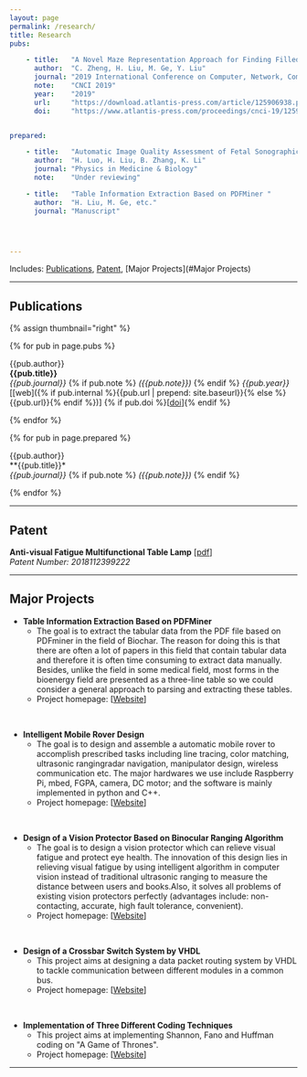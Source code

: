 ```yaml
---
layout: page
permalink: /research/
title: Research
pubs:

    - title:   "A Novel Maze Representation Approach for Finding Filled Path of A Mobile Robot"
      author:  "C. Zheng, H. Liu, M. Ge, Y. Liu"
      journal: "2019 International Conference on Computer, Network, Communication and Information Systems"
      note:    "CNCI 2019"
      year:    "2019"
      url:     "https://download.atlantis-press.com/article/125906938.pdf"
      doi:     "https://www.atlantis-press.com/proceedings/cnci-19/125906938"


prepared:

    - title:   "Automatic Image Quality Assessment of Fetal Sonographic Image by Convolutional Networks "
      author:  "H. Luo, H. Liu, B. Zhang, K. Li"
      journal: "Physics in Medicine & Biology"
      note:    "Under reviewing"

    - title:   "Table Information Extraction Based on PDFMiner "
      author:  "H. Liu, M. Ge, etc."
      journal: "Manuscript"




---
```


Includes: [Publications](#Publications), [Patent](#Patent), [Major Projects](#Major Projects)

---

## Publications

{% assign thumbnail="right" %}

{% for pub in page.pubs %}
<!-- {% if pub.image %}
{% include image.html url=pub.image caption="" height="80px" align=thumbnail %}
{% endif %} -->
{{pub.author}}<br />
**{{pub.title}}**<br />
*{{pub.journal}}*
{% if pub.note %} *({{pub.note}})*
{% endif %} *{{pub.year}}*  [[web]({% if pub.internal %}{{pub.url | prepend: site.baseurl}}{% else %}{{pub.url}}{% endif %})] {% if pub.doi %}[[doi]({{pub.doi}})]{% endif %}

{% endfor %}

{% for pub in page.prepared %}
<!-- {% if pub.image %}
{% include image.html url=pub.image caption="" height="80px" align=thumbnail %}
{% endif %} -->
{{pub.author}}<br />
**{{pub.title}}*<br />
*{{pub.journal}}*
{% if pub.note %} *({{pub.note}})*
{% endif %} 

{% endfor %}



-----

## Patent

**Anti-visual Fatigue Multifunctional Table Lamp** [[pdf](https://github.com/MasterEndless/Personal-Files/blob/master/Anti-visual%20fatigue%20multifunctional%20table%20lamp.pdf?raw=true)]<br />
*Patent Number: 2018112399222*<br />

------

## Major Projects
- **Table Information Extraction Based on PDFMiner**<br />
	- The goal is to extract the tabular data from the PDF file based on PDFminer in the field of Biochar. The reason for doing this is that there are often a lot of papers in this field that contain tabular data and therefore it is often time consuming to extract data manually. Besides, unlike the field in some medical field, most forms in the bioenergy field are presented as a three-line table so we could consider a general approach to parsing and extracting these tables. <br />
	- Project homepage: [[Website](https://github.com/text-mining-project/Table-information-extraction)]

<br />
	
- **Intelligent Mobile Rover Design**<br />
	- The goal is to design and assemble a automatic mobile rover to accomplish prescribed tasks including line tracing, color matching, ultrasonic rangingradar navigation, manipulator design, wireless communication etc. The major hardwares we use include Raspberry Pi, mbed, FGPA, camera, DC motor; and the software is mainly implemented in python and C++. <br />
	- Project homepage: [[Website](https://github.com/MasterEndless/Mobile-Rover-Design)]

<br />
	
- **Design of a Vision Protector Based on Binocular Ranging Algorithm**<br />
	- The goal is to design a vision protector which can relieve visual fatigue and protect eye health. The innovation of this design lies in relieving visual fatigue by using intelligent algorithm in computer vision instead of traditional ultrasonic ranging to measure the distance between users and books.Also, it solves all problems of existing vision protectors perfectly (advantages include: non-contacting, accurate, high fault tolerance, convenient).   <br />
	- Project homepage: [[Website](https://github.com/MasterEndless/Mobile-Rover-Design)]

<br />
	
- **Design of a Crossbar Switch System by VHDL**<br />
	- This project aims at designing a data packet routing system by VHDL to tackle communication between different modules in a common bus.   <br />
	- Project homepage: [[Website](https://github.com/MasterEndless/Crossbar-Switch-System-Deisgn)]

<br />
	
- **Implementation of Three Different Coding Techniques**<br />
	- This project aims at implementing Shannon, Fano and Huffman coding on "A Game of Thrones".   <br />
	- Project homepage: [[Website](https://github.com/MasterEndless/Information-Theory-coding-research)]	
	
------

